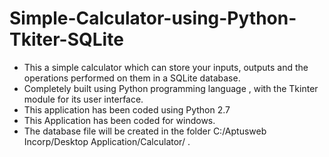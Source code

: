 # Simple-Calculator-using-Python-Tkiter-SQLite

* This a simple calculator which can store your inputs, outputs and the operations performed on them in a SQLite database.
* Completely built using Python programming language , with the Tkinter module for its user interface.
* This application has been coded using Python 2.7
* This Application has been coded for windows.
* The database file will be created in the folder C:/Aptusweb Incorp/Desktop Application/Calculator/ .
